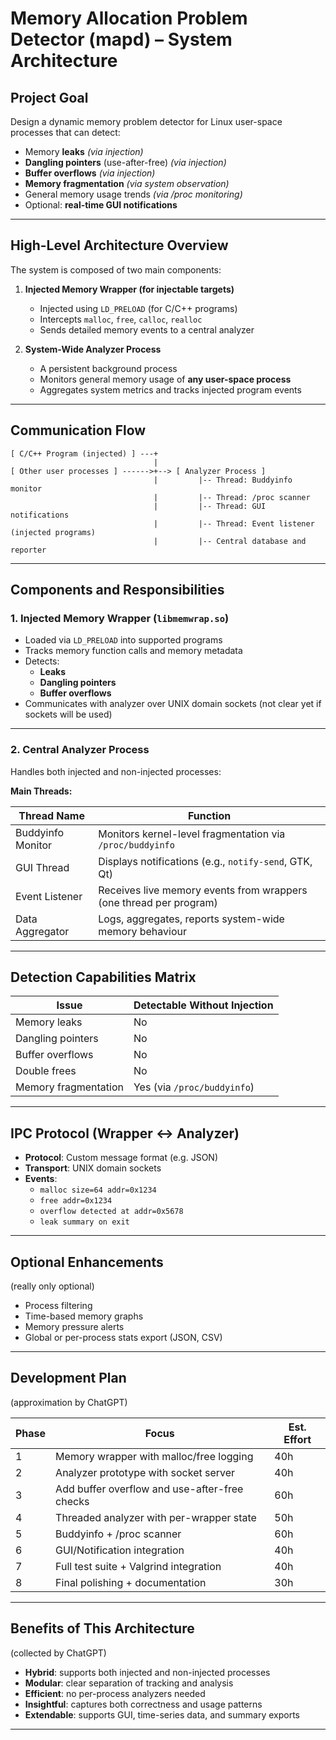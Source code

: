 # Memory Allocation Problem Detector (mapd) – System Architecture

## Project Goal

Design a dynamic memory problem detector for Linux user-space processes that can detect:

- Memory **leaks** *(via injection)*
- **Dangling pointers** (use-after-free) *(via injection)*
- **Buffer overflows** *(via injection)*
- **Memory fragmentation** *(via system observation)*
- General memory usage trends *(via /proc monitoring)*
- Optional: **real-time GUI notifications**

---

## High-Level Architecture Overview

The system is composed of two main components:

1. **Injected Memory Wrapper (for injectable targets)**  
   - Injected using `LD_PRELOAD` (for C/C++ programs)
   - Intercepts `malloc`, `free`, `calloc`, `realloc`
   - Sends detailed memory events to a central analyzer

2. **System-Wide Analyzer Process**  
   - A persistent background process
   - Monitors general memory usage of **any user-space process**
   - Aggregates system metrics and tracks injected program events

---

## Communication Flow

```text
[ C/C++ Program (injected) ] ---+
                                |
[ Other user processes ] ------>+--> [ Analyzer Process ]
                                |         |-- Thread: Buddyinfo monitor
                                |         |-- Thread: /proc scanner
                                |         |-- Thread: GUI notifications
                                |         |-- Thread: Event listener (injected programs)
                                |         |-- Central database and reporter
```

---

## Components and Responsibilities

### 1. Injected Memory Wrapper (`libmemwrap.so`)

- Loaded via `LD_PRELOAD` into supported programs
- Tracks memory function calls and memory metadata
- Detects:
  - **Leaks**
  - **Dangling pointers**
  - **Buffer overflows**
- Communicates with analyzer over UNIX domain sockets (not clear yet if sockets will be used)

---

### 2. Central Analyzer Process

Handles both injected and non-injected processes:

**Main Threads:**

| Thread Name       | Function                                                              |
|-------------------|-----------------------------------------------------------------------|
| Buddyinfo Monitor | Monitors kernel-level fragmentation via `/proc/buddyinfo`            |
| GUI Thread        | Displays notifications (e.g., `notify-send`, GTK, Qt)                |
| Event Listener    | Receives live memory events from wrappers (one thread per program)   |
| Data Aggregator   | Logs, aggregates, reports system-wide memory behaviour               |

---

## Detection Capabilities Matrix

| Issue                         | Detectable Without Injection | 
|------------------------------|------------------------------|
| Memory leaks                 | No                         |
| Dangling pointers            | No                         |
| Buffer overflows             | No                         |
| Double frees                 | No                         |
| Memory fragmentation         | Yes (via `/proc/buddyinfo`) |

---

## IPC Protocol (Wrapper <-> Analyzer)

- **Protocol**: Custom message format (e.g. JSON)
- **Transport**: UNIX domain sockets
- **Events**:
  - `malloc size=64 addr=0x1234`
  - `free addr=0x1234`
  - `overflow detected at addr=0x5678`
  - `leak summary on exit`

---

## Optional Enhancements
(really only optional)
- Process filtering
- Time-based memory graphs
- Memory pressure alerts
- Global or per-process stats export (JSON, CSV)

---

## Development Plan
(approximation by ChatGPT)

| Phase | Focus                                       | Est. Effort |
|-------|---------------------------------------------|-------------|
| 1     | Memory wrapper with malloc/free logging     | 40h         |
| 2     | Analyzer prototype with socket server       | 40h         |
| 3     | Add buffer overflow and use-after-free checks | 60h       |
| 4     | Threaded analyzer with per-wrapper state    | 50h         |
| 5     | Buddyinfo + /proc scanner                   | 60h         |
| 6     | GUI/Notification integration                | 40h         |
| 7     | Full test suite + Valgrind integration      | 40h         |
| 8     | Final polishing + documentation             | 30h         |

---

##  Benefits of This Architecture
(collected by ChatGPT)

-  **Hybrid**: supports both injected and non-injected processes
-  **Modular**: clear separation of tracking and analysis
-  **Efficient**: no per-process analyzers needed
-  **Insightful**: captures both correctness and usage patterns
-  **Extendable**: supports GUI, time-series data, and summary exports

---


